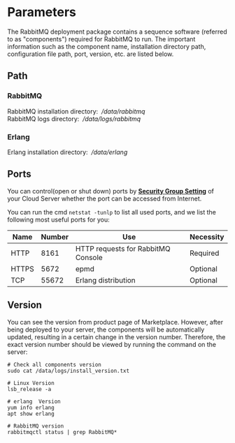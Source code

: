 # Parameters

The RabbitMQ deployment package contains a sequence software (referred to as "components") required for RabbitMQ to run. The important information such as the component name, installation directory path, configuration file path, port, version, etc. are listed below.

## Path

### RabbitMQ

RabbitMQ installation directory:  */data/rabbitmq*  
RabbitMQ logs directory:  */data/logs/rabbitmq*  

### Erlang

Erlang installation directory:  */data/erlang*  

## Ports

You can control(open or shut down) ports by **[Security Group Setting](https://support.websoft9.com/docs/faq/zh/tech-instance.html)** of your Cloud Server whether the port can be accessed from Internet.

You can run the cmd `netstat -tunlp` to list all used ports, and we list the following most useful ports for you:

| Name | Number | Use |  Necessity |
| --- | --- | --- | --- |
| HTTP | 8161 | HTTP requests for RabbitMQ Console| Required |
| HTTPS | 5672 | epmd | Optional |
| TCP | 55672 | Erlang distribution | Optional |


## Version

You can see the version from product page of Marketplace. However, after being deployed to your server, the components will be automatically updated, resulting in a certain change in the version number. Therefore, the exact version number should be viewed by running the command on the server:

```shell
# Check all components version
sudo cat /data/logs/install_version.txt

# Linux Version
lsb_release -a

# erlang  Version
yum info erlang
apt show erlang

# RabbitMQ version
rabbitmqctl status | grep RabbitMQ*
```